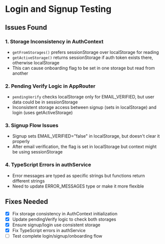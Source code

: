 # Login and Signup Testing

## Issues Found

### 1. Storage Inconsistency in AuthContext
- `getFromStorages()` prefers sessionStorage over localStorage for reading
- `getActiveStorage()` returns sessionStorage if auth token exists there, otherwise localStorage
- This can cause onboarding flag to be set in one storage but read from another

### 2. Pending Verify Logic in AppRouter
- `pendingVerify` checks localStorage only for EMAIL_VERIFIED, but user data could be in sessionStorage
- Inconsistent storage access between signup (sets in localStorage) and login (uses getActiveStorage)

### 3. Signup Flow Issues
- Signup sets EMAIL_VERIFIED="false" in localStorage, but doesn't clear it properly
- After email verification, the flag is set in localStorage but context might be using sessionStorage

### 4. TypeScript Errors in authService
- Error messages are typed as specific strings but functions return different strings
- Need to update ERROR_MESSAGES type or make it more flexible

## Fixes Needed

- [x] Fix storage consistency in AuthContext initialization
- [x] Update pendingVerify logic to check both storages
- [x] Ensure signup/login use consistent storage
- [x] Fix TypeScript errors in authService
- [ ] Test complete login/signup/onboarding flow
